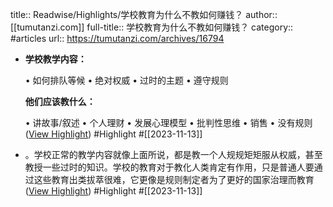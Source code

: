 title:: Readwise/Highlights/学校教育为什么不教如何赚钱？
author:: [[tumutanzi.com]]
full-title:: 学校教育为什么不教如何赚钱？
category:: #articles
url:: https://tumutanzi.com/archives/16794
- **学校教学内容：**
  
  •   如何排队等候
  •   绝对权威
  •   过时的主题
  •   遵守规则
  
  **他们应该教什么：**
  
  •   讲故事/叙述
  •   个人理财
  •   发展心理模型
  •   批判性思维
  •   销售
  •   没有规则 ([View Highlight](https://read.readwise.io/read/01hf39f830b0g8tdvvezj7yww8)) #Highlight #[[2023-11-13]]
- 。学校正常的教学内容就像上面所说，都是教一个人规规矩矩服从权威，甚至教授一些过时的知识。学校的教育对于教化人类肯定有作用，只是普通人要通过这些教育出类拔萃很难，它更像是规则制定者为了更好的国家治理而教育 ([View Highlight](https://read.readwise.io/read/01hf39fgfah0wva659psyd87xw)) #Highlight #[[2023-11-13]]